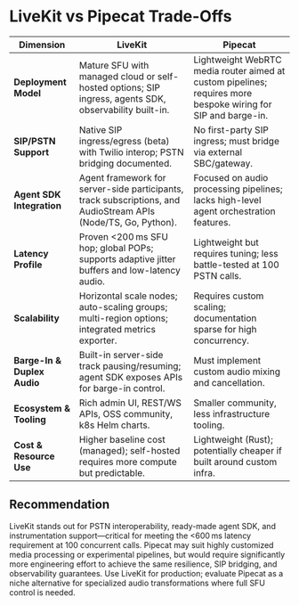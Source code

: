 # LiveKit vs Pipecat Trade-Offs

| Dimension | LiveKit | Pipecat |
| --- | --- | --- |
| **Deployment Model** | Mature SFU with managed cloud or self-hosted options; SIP ingress, agents SDK, observability built-in. | Lightweight WebRTC media router aimed at custom pipelines; requires more bespoke wiring for SIP and barge-in. |
| **SIP/PSTN Support** | Native SIP ingress/egress (beta) with Twilio interop; PSTN bridging documented. | No first-party SIP ingress; must bridge via external SBC/gateway. |
| **Agent SDK Integration** | Agent framework for server-side participants, track subscriptions, and AudioStream APIs (Node/TS, Go, Python). | Focused on audio processing pipelines; lacks high-level agent orchestration features. |
| **Latency Profile** | Proven <200 ms SFU hop; global POPs; supports adaptive jitter buffers and low-latency audio. | Lightweight but requires tuning; less battle-tested at 100 PSTN calls. |
| **Scalability** | Horizontal scale nodes; auto-scaling groups; multi-region options; integrated metrics exporter. | Requires custom scaling; documentation sparse for high concurrency. |
| **Barge-In & Duplex Audio** | Built-in server-side track pausing/resuming; agent SDK exposes APIs for barge-in control. | Must implement custom audio mixing and cancellation. |
| **Ecosystem & Tooling** | Rich admin UI, REST/WS APIs, OSS community, k8s Helm charts. | Smaller community, less infrastructure tooling. |
| **Cost & Resource Use** | Higher baseline cost (managed); self-hosted requires more compute but predictable. | Lightweight (Rust); potentially cheaper if built around custom infra. |

## Recommendation
LiveKit stands out for PSTN interoperability, ready-made agent SDK, and instrumentation support—critical for meeting the <600 ms latency requirement at 100 concurrent calls. Pipecat may suit highly customized media processing or experimental pipelines, but would require significantly more engineering effort to achieve the same resilience, SIP bridging, and observability guarantees. Use LiveKit for production; evaluate Pipecat as a niche alternative for specialized audio transformations where full SFU control is needed.

